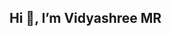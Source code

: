 ## Hi 👋, I’m Vidyashree MR

<!-- Python coder from India 🇮🇳 
**Vidya-mr/Vidya-mr** is a ✨ _special_ ✨ repository because its `README.md` (this file) appears on your GitHub profile.

Here are some ideas to get you started:

- 🔭 I’m currently working on ISE student
- 🌱 I’m currently learning codeing
- 👯 I’m looking to collaborate on coding.
- 📫 How to reach me: from learning 
-->
